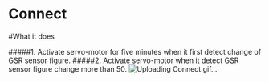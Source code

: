 # Connect
#What it does

#####1. Activate servo-motor for five minutes when it first detect change of GSR sensor figure.
#####2. Activate servo-motor when it detect GSR sensor figure change more than 50.
![Uploading Connect.gif…]()
